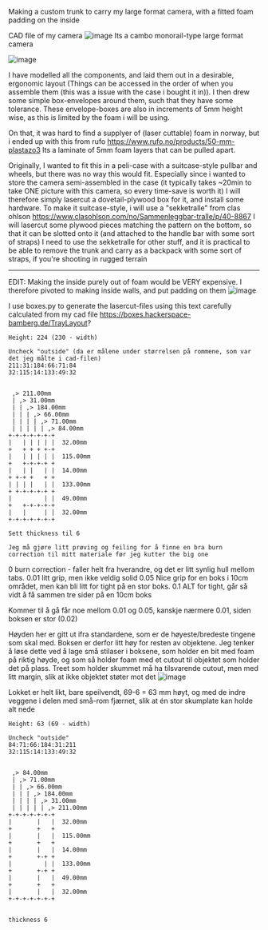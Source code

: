 Making a custom trunk to carry my large format camera, with a fitted foam padding on the inside

CAD file of my camera 
![image](https://github.com/user-attachments/assets/add5209d-44c2-4111-9af3-86e1e899c17b)
Its a cambo monorail-type large format camera

![image](https://github.com/user-attachments/assets/e167b8c1-42e5-48ee-938a-97bd8775ac28)


I have modelled all the components, and laid them out in a desirable, ergonomic layout (Things can be accessed in the order of when you assemble them (this was a issue with the case i bought it in)).
I then drew some simple box-envelopes around them, such that they have some tolerance. These envelope-boxes are also in increments of 5mm height wise, as this is limited by the foam i will be using.

On that, it was hard to find a supplyer of (laser cuttable) foam in norway, but i ended up with this from rufo
https://www.rufo.no/products/50-mm-plastazo3
Its a laminate of 5mm foam layers that can be pulled apart.

Originally, I wanted to fit this in a peli-case with a suitcase-style pullbar and wheels, but there was no way this would fit. Especially since i wanted to store the camera semi-assembled in the case (it typically takes ~20min to take ONE picture with this camera, so every time-save is worth it)
I will therefore simply lasercut a dovetail-plywood box for it, and install some hardware.
To make it suitcase-style, i will use a "sekketralle" from clas ohlson
https://www.clasohlson.com/no/Sammenleggbar-tralle/p/40-8867
I will lasercut some plywood pieces matching the pattern on the bottom, so that it can be slotted onto it (and attached to the handle bar with some sort of straps) I need to use the sekketralle for other stuff, and it is practical to be able to remove the trunk and carry as a backpack with some sort of straps, if you're shooting in rugged terrain

----------------------------------------------------------------------------------------------------------------------------------------------------------------------------------------------------------
EDIT: Making the inside purely out of foam would be VERY expensive. I therefore pivoted to making inside walls, and put padding on them 
![image](https://github.com/user-attachments/assets/ac27a6ac-4c31-41f5-b760-39f09100990a)

I use boxes.py to generate the lasercut-files using this text carefully calculated from my cad file
https://boxes.hackerspace-bamberg.de/TrayLayout?

```
Height: 224 (230 - width)

Uncheck "outside" (da er målene under størrelsen på rommene, som var det jeg målte i cad-filen)
211:31:184:66:71:84
32:115:14:133:49:32


 ,> 211.00mm
 | ,> 31.00mm
 | | ,> 184.00mm
 | | | ,> 66.00mm
 | | | | ,> 71.00mm
 | | | | | ,> 84.00mm
+-+-+-+-+-+-+
|   | | | | |  32.00mm
+   + + + +-+
|   | | | | |  115.00mm
+   +-+-+-+ +
|   | |   | |  14.00mm
+ +-+ +   + +
| | | |   | |  133.00mm
+ +-+-+-+-+ +
|         | |  49.00mm
+   +-+-+-+-+
|   |     | |  32.00mm
+-+-+-+-+-+-+

Sett thickness til 6

Jeg må gjøre litt prøving og feiling for å finne en bra burn correction til mitt materiale før jeg kutter the big one
```
0    burn correction - faller helt fra hverandre, og det er litt synlig hull mellom tabs.
0.01 litt grip, men ikke veldig solid
0.05 Nice grip for en boks i 10cm området, men kan bli litt for tight på en stor boks.
0.1  ALT for tight, går så vidt å få sammen tre sider på en 10cm boks

Kommer til å gå får noe mellom 0.01 og 0.05, kanskje nærmere 0.01, siden boksen er stor (0.02)



Høyden her er gitt ut ifra standardene, som er de høyeste/bredeste tingene som skal med. Boksen er derfor litt høy for resten av objektene. Jeg tenker å løse dette ved å lage små stilaser i boksene, som holder en bit med foam på riktig høyde, og som så holder foam med et cutout til objektet som holder det på plass. Treet som holder skummet må ha tilsvarende cutout, men med litt margin, slik at ikke objektet støter mot det
![image](https://github.com/user-attachments/assets/d92ed9e0-c2b1-4a3e-a579-bf8803b57c5e)



Lokket er helt likt, bare speilvendt, 69-6 = 63 mm høyt, og med de indre veggene i delen med små-rom fjærnet, slik at én stor skumplate kan holde alt nede

```
Height: 63 (69 - width)

Uncheck "outside" 
84:71:66:184:31:211
32:115:14:133:49:32


 ,> 84.00mm
 | ,> 71.00mm
 | | ,> 66.00mm
 | | | ,> 184.00mm
 | | | | ,> 31.00mm
 | | | | | ,> 211.00mm
+-+-+-+-+-+-+
|       |   |  32.00mm
+       +   +
|       |   |  115.00mm
+       +   +
|       |   |  14.00mm
+       +-+ +
|         | |  133.00mm
+       +-+ +
|       |   |  49.00mm
+       +   +
|       |   |  32.00mm
+-+-+-+-+-+-+


thickness 6
```
